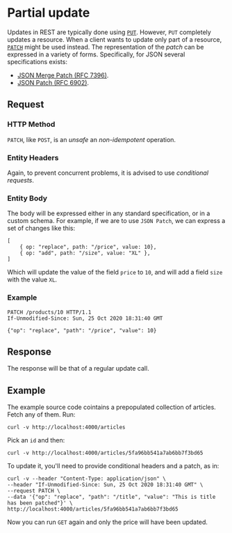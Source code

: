 # Partial update

Updates in REST are typically done using [`PUT`](../update_document/README.md). However, `PUT` completely updates a resource. When a client wants to update only part of a resource, [`PATCH`](https://tools.ietf.org/html/rfc5789) might be used instead. The representation of the _patch_ can be expressed in a variety of forms. Specifically, for JSON several specifications exists:

* [JSON Merge Patch (RFC 7396)](https://tools.ietf.org/html/rfc7396).
* [JSON Patch (RFC 6902)](https://tools.ietf.org/html/rfc6902).

## Request

### HTTP Method
`PATCH`, like `POST`, is an _unsafe_ an _non-idempotent_ operation.

### Entity Headers
Again, to prevent concurrent problems, it is advised to use _conditional requests_.

### Entity Body
The body will be expressed either in any standard specification, or in a custom schema. For example, if we are to use `JSON Patch`, we can express a set of changes like this:

```
[
    { op: "replace", path: "/price", value: 10},
    { op: "add", path: "/size", value: "XL" },
]
```

Which will update the value of the field `price` to `10`, and will add a field `size` with the value `XL`.

### Example
```
PATCH /products/10 HTTP/1.1
If-Unmodified-Since: Sun, 25 Oct 2020 18:31:40 GMT

{"op": "replace", "path": "/price", "value": 10}
```

## Response
The response will be that of a regular update call.

## Example
The example source code cointains a prepopulated collection of articles. Fetch any of them. Run:

```
curl -v http://localhost:4000/articles
```

Pick an `id` and then:

```
curl -v http://localhost:4000/articles/5fa96bb541a7ab6bb7f3bd65
```

To update it, you'll need to provide conditional headers and a patch, as in:

```
curl -v --header "Content-Type: application/json" \
--header "If-Unmodified-Since: Sun, 25 Oct 2020 18:31:40 GMT" \
--request PATCH \
--data '{"op": "replace", "path": "/title", "value": "This is title has been patched"}' \
http://localhost:4000/articles/5fa96bb541a7ab6bb7f3bd65
```

Now you can run `GET` again and only the price will have been updated.
